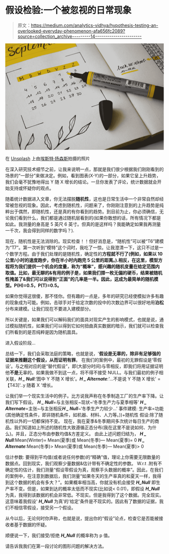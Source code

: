 # 假设检验:一个被忽视的日常现象

> 原文：<https://medium.com/analytics-vidhya/hypothesis-testing-an-overlooked-everyday-phenomenon-afa656fc2089?source=collection_archive---------14----------------------->

![](img/46e540d10b0dbb1620c1dc1950011a44.png)

在 [Unsplash](https://unsplash.com?utm_source=medium&utm_medium=referral) 上由[埃斯特·扬森斯](https://unsplash.com/@esteejanssens?utm_source=medium&utm_medium=referral)拍摄的照片

在深入研究技术细节之前，让我来说明一点，那就是我们很少根据我们刚刚看到的场景的“一部分”来做决定。例如，看到图表(X-Y)的一部分，如果它呈上升趋势，我们会毫不犹豫地得出 Y 随 X 增长的结论。一旦你发表了评论，统计数据就会开始支持或怀疑你的观点。

随着统计数据进入文章，你无法摆脱**随机性**，这也是日常生活中一个非常自然却经常被忽视的现象。因此，考虑到随机性，问题来了，你刚刚注意到的上升趋势是纯粹出于偶然，即随机性，还是真的有你看到的趋势。到目前为止，你必须确信，无论我们看到什么，我们都是通过随机层看到的(如果你敢想的话，所有情况下都是如此。我测量的身高是 5 英尺 6 英寸。但真的是这样吗？我能确定如果我再测量一千次，我会得到同样的数字吗？).

现在，随机性是无法消除的。现实检查！！但好消息是，“随机性”可以被“T6”建模为“T7”。第一次听到“模特”这个词时，我吃了一惊。让我澄清一下，这只不过是一个数学方程。由于我们处理的是随机性，确定性的**方程就不行了(例如，如果以 10 公里/小时的速度跑步，你在半小时内跑完 5 公里的距离。).相反，在这里，模型方程将为我们提供一个机会的度量，称为“**概率**”，感兴趣的随机变量在给定范围内取值。比如，最无聊的&有用的例子是，如果我们掷一枚无偏的硬币，结果被随机性掩盖了&我们可以说得到“正面”的几率是一半。因此，这成为最简单的随机模型。P(H)=0.5，P(T)=0.5。**

如果你觉得这很傻，那不怪你。但有趣的一点是，多年的研究已经使模拟许多有趣的现象成为可能。例如，击球手对于给定次数的投中的次数边界可以很好地用**泊松**分布来建模。让我们现在不要进入建模部分。

所以关键是，如果我们可以解码我们的面具对现实产生的影响模式，也就是说，通过模拟随机性，如果我们可以得到它如何扭曲真实数据的暗示，我们就可以检查我们所看到的是否纯粹是因为随机面具。

进入假设阶段…

总结一下，我们会采取法庭的策略，也就是说，'**假设是无辜的，除非有足够强的证据来推翻这个假设，从而证明有罪**。
在我们的案例中，最初的无罪假设是‘零假设’。与之相对应的是“替代假设”，即(大部分时间)与零相反，即我们将用证据证明他**不是**无辜的。如果我做不到这一点，将不得不接受 NULL。与我们最初的例子相关联，***H _ Null***:‘图中 Y 不随 X 增长’。***H _ Alternate***:'…不是说 Y 不随 X 增长' =【T43]'..y 随着 X '增长。

让我们举一个现实生活中的例子。比方说我声称在冬季制造工厂的生产率下降。让我们写下假设。
***H _ Null***=与主张相反~现状~‘冬季生产力与夏季相等’
***H _ Alternate***=主张~与主张相反***H _ Null***~‘冬季生产力较少…’
事件建模:
生产率=功能(其他确定性条件，即非随机条件，如机器、材料、人力等。))+随机性
假设:除了随机性以外的一切都保持不变。
现在，我在夏季&冬季期间多次统计每日生产的商品。我们知道如上所述的随机性大致遵循正态分布(我在这里不是说如何、为什么)。并且，正态分布由参数均值&方差定义。
由此上述问题归结为，
***H _ Null***:Mean(Winter)= Mean(夏季)或 Mean(冬季)— Mean(夏季)= 0
***H _ Alternate***:Mean(冬季)> Mean(夏季)或 Mean(冬季)— Mean(夏季)> 0

估计参数:
要得到平均值(或者说任何参数)的“精确”值，理论上你需要无限数量的数据点。回到现实，我们观察少量数据&估计带有不确定性的参数。
W.r.t .附有不确定性的估计，我们测量“假设零假设为真，观察手头数据的概率”。因此，在我们的案例中，在注意到数据后，我们测量“如果冬天的生产率真的和夏天一样，我得到这个数据的机会有多大？”。如果概率相当高，你就没有机会接受 ***H_Null*** 即生产率不变。但是，如果到达的概率太低而不现实(比如说< 0.01)，即假设 ***H_Null*** 为真，我得到该数据的机会非常低。不现实。但是我得到了这个数据。完全现实。这意味着我假设' ***H_Null*** 为真'的'给定'条件是不现实的。因此有了数据的证据，我们不相信零假设，接受另一个假设。

从今以后，无论何时你声称，也就是说，提出你的“假设”论点，检查它是否能被接收者基于数据的怀疑。

顺便说一下，我们接受/拒绝 ***H_Null*** 的概率称为 p 值。

请告诉我我们在第一段讨论的图形问题的解决方法。
